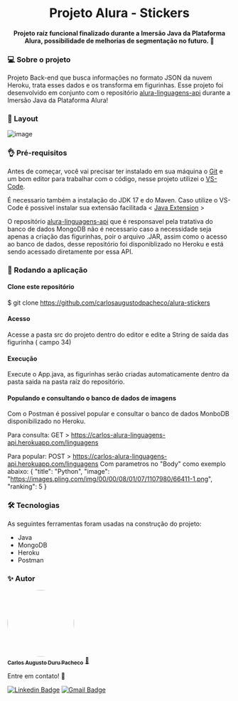 <h1 align="center">Projeto Alura - Stickers</h1>
<h4 align="center"> 
	Projeto raíz funcional finalizado durante a Imersão Java da Plataforma Alura, possibilidade de melhorias de segmentação no futuro. 🚀
</h4>

### 💻 Sobre o projeto

Projeto Back-end que busca informações no formato JSON da nuvem Heroku, trata esses dados e os transforma em figurinhas.
Esse projeto foi desenvolvido em conjunto com o repositório [alura-linguagens-api](https://github.com/carlosaugustodpacheco/alura-linguagens-api) durante a Imersão Java da Plataforma Alura!


### 🎨 Layout

![image](https://user-images.githubusercontent.com/68930974/181081834-c3b2cb96-4d4e-4bad-b49e-749b581319f4.png)

### 👌 Pré-requisitos

Antes de começar, você vai precisar ter instalado em sua máquina o [Git](https://git-scm.com) e um bom editor para trabalhar com o código, nesse projeto utilizei o [VS-Code](https://code.visualstudio.com/).

É necessario também a instalação do JDK 17 e do Maven. Caso utilize o VS-Code é possivel instalar sua extensão facilitada < [Java Extension](https://code.visualstudio.com/docs/java/extensions) >

O repositório [alura-linguagens-api](https://github.com/carlosaugustodpacheco/alura-linguagens-api) que é responsavel pela tratativa do banco de dados MongoDB não é necessario caso a necessidade seja apenas a criação das figurinhas, poir o arquivo .JAR, assim como o acesso ao banco de dados, desse repositório foi disponiblizado no Heroku e está sendo acessado diretamente por essa API.

### 🎲 Rodando a aplicação

#### Clone este repositório
$ git clone <https://github.com/carlosaugustodpacheco/alura-stickers>

#### Acesso
Acesse a pasta src do projeto dentro do editor e edite a String de saída das figurinha ( campo 34)

#### Execução
Execute o App.java, as figurinhas serão criadas automaticamente dentro da pasta saida na pasta raíz do repositório. 

#### Populando e consultando o banco de dados de imagens
Com o Postman é possivel popular e consultar o banco de dados MonboDB disponibilizado no Heroku.

Para consulta:
GET > https://carlos-alura-linguagens-api.herokuapp.com/linguagens

Para popular:
POST > https://carlos-alura-linguagens-api.herokuapp.com/linguagens
Com parametros no "Body" como exemplo abaixo:
{
        "title": "Python",
        "image": "https://images.pling.com/img/00/00/08/01/07/1107980/66411-1.png",
        "ranking": 5
    }
    
### 🛠 Tecnologias

As seguintes ferramentas foram usadas na construção do projeto:

- Java
- MongoDB
- Heroku
- Postman

### ✨ Autor
<a href="https://github.com/carlosaugustodpacheco">
 <img style="border-radius: 50%;" src="https://user-images.githubusercontent.com/68930974/181088945-0a13c969-27ee-46b0-86ee-123d7dea7a89.png" width="150px;" alt=""/>
 <br />
 <sub><b>Carlos Augusto Duru Pacheco</b></sub></a> <a href="https://github.com/carlosaugustodpacheco" title="Rocketseat">🚀</a>
 
  Entre em contato! 👋
  
 [![Linkedin Badge](https://img.shields.io/badge/-Carlos-blue?style=flat-square&logo=Linkedin&logoColor=white&link=https://www.linkedin.com/in/carlosaugustodpacheco/)](https://www.linkedin.com/in/carlosaugustodpacheco/) 
[![Gmail Badge](https://img.shields.io/badge/-carlosaugustodpacheco@gmail.com-c14438?style=flat-square&logo=Gmail&logoColor=white&link=mailto:carlosaugustodpacheco@gmail.com)](mailto:carlosaugustodpacheco@gmail.com)

